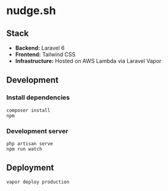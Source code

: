 # nudge.sh

## Stack

* **Backend:** Laravel 6
* **Frontend:** Tailwind CSS
* **Infrastructure:** Hosted on AWS Lambda via Laravel Vapor

## Development

### Install dependencies
```
composer install
npm
```

### Development server
```
php artisan serve
npm run watch
```

## Deployment

```
vapor deploy production
```
